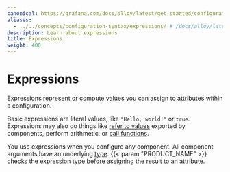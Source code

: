 ```yaml
---
canonical: https://grafana.com/docs/alloy/latest/get-started/configuration-syntax/expressions/
aliases:
  - ../../concepts/configuration-syntax/expressions/ # /docs/alloy/latest/concepts/configuration-syntax/expressions/
description: Learn about expressions
title: Expressions
weight: 400
---
```


# Expressions

Expressions represent or compute values you can assign to attributes within a configuration.

Basic expressions are literal values, like `"Hello, world!"` or `true`.
Expressions may also do things like [refer to values][] exported by components, perform arithmetic, or [call functions][].

You use expressions when you configure any component.
All component arguments have an underlying [type][].
{{< param "PRODUCT_NAME" >}} checks the expression type before assigning the result to an attribute.

[refer to values]: ./referencing_exports/
[call functions]: ./function_calls/
[type]: ./types_and_values/
